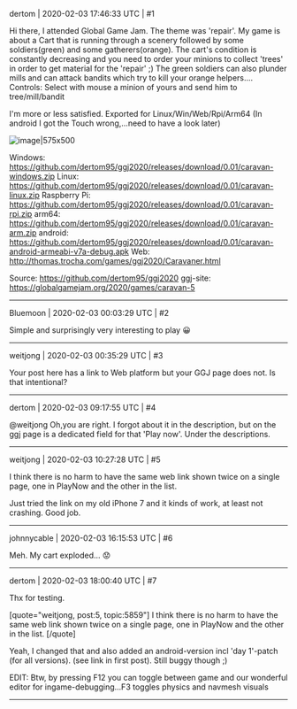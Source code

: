 dertom | 2020-02-03 17:46:33 UTC | #1

Hi there, I attended Global Game Jam. The theme was 'repair'.
My game is about a Cart that is running through a scenery followed by some soldiers(green) and some gatherers(orange). The cart's condition is constantly decreasing and you need to order your minions to collect 'trees' in order to get material for the 'repair' ;) 
The green soldiers can also plunder mills and can attack bandits which try to kill your orange helpers....
Controls: Select with mouse a minion of yours and send him to tree/mill/bandit

I'm more or less satisfied. Exported for Linux/Win/Web/Rpi/Arm64 (In android I got the Touch wrong,...need to have a look later)

![image|575x500](upload://82J0qUaqcY0UWaZcHk7fuu75M5f.jpeg) 

Windows: https://github.com/dertom95/ggj2020/releases/download/0.01/caravan-windows.zip
Linux: https://github.com/dertom95/ggj2020/releases/download/0.01/caravan-linux.zip
Raspberry Pi: https://github.com/dertom95/ggj2020/releases/download/0.01/caravan-rpi.zip
arm64: https://github.com/dertom95/ggj2020/releases/download/0.01/caravan-arm.zip
android: https://github.com/dertom95/ggj2020/releases/download/0.01/caravan-android-armeabi-v7a-debug.apk
Web: http://thomas.trocha.com/games/ggj2020/Caravaner.html

Source: https://github.com/dertom95/ggj2020
ggj-site: https://globalgamejam.org/2020/games/caravan-5

-------------------------

Bluemoon | 2020-02-03 00:03:29 UTC | #2

Simple and surprisingly very interesting to play :grinning:

-------------------------

weitjong | 2020-02-03 00:35:29 UTC | #3

Your post here has a link to Web platform but your GGJ page does not. Is that intentional?

-------------------------

dertom | 2020-02-03 09:17:55 UTC | #4

@weitjong Oh,you are right. I forgot about it in the description, but on the ggj page is a dedicated field for that 'Play now'. Under the descriptions.

-------------------------

weitjong | 2020-02-03 10:27:28 UTC | #5

I think there is no harm to have the same web link shown twice on a single page, one in PlayNow and the other in the list.

Just tried the link on my old iPhone 7 and it kinds of work, at least not crashing. Good job.

-------------------------

johnnycable | 2020-02-03 16:15:53 UTC | #6

Meh. My cart exploded... :worried:

-------------------------

dertom | 2020-02-03 18:00:40 UTC | #7

Thx for testing.

[quote="weitjong, post:5, topic:5859"]
I think there is no harm to have the same web link shown twice on a single page, one in PlayNow and the other in the list.
[/quote]

Yeah, I changed that and also added an android-version incl 'day 1'-patch (for all versions). (see link in first post). Still buggy though ;)

EDIT: Btw, by pressing F12 you can toggle between game and our wonderful editor for ingame-debugging...F3 toggles physics and navmesh visuals

-------------------------

